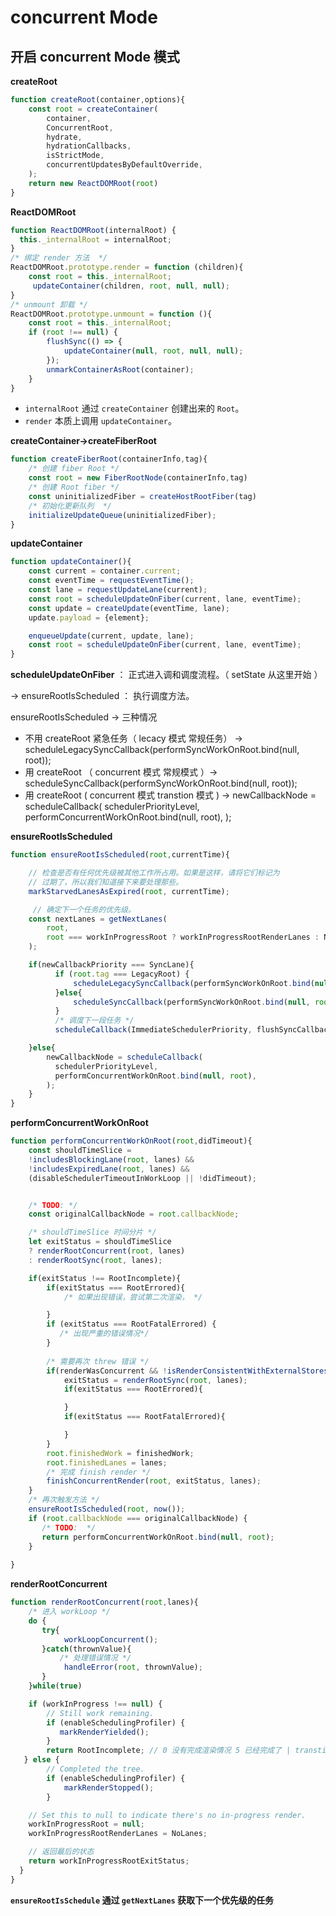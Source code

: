 # concurrent Mode


## 开启 concurrent Mode 模式

**createRoot**

````js
function createRoot(container,options){
    const root = createContainer(
        container,
        ConcurrentRoot,
        hydrate,
        hydrationCallbacks,
        isStrictMode,
        concurrentUpdatesByDefaultOverride,
    );
    return new ReactDOMRoot(root) 
}
````

**ReactDOMRoot**

````js
function ReactDOMRoot(internalRoot) {
  this._internalRoot = internalRoot;
}
/* 绑定 render 方法  */
ReactDOMRoot.prototype.render = function (children){
    const root = this._internalRoot;
     updateContainer(children, root, null, null);
} 
/* unmount 卸载 */
ReactDOMRoot.prototype.unmount = function (){
    const root = this._internalRoot;
    if (root !== null) {
        flushSync(() => {
            updateContainer(null, root, null, null);
        });
        unmarkContainerAsRoot(container);
    }
}

````

* `internalRoot` 通过 `createContainer` 创建出来的 `Root`。
* `render` 本质上调用 `updateContainer`。

**createContainer->createFiberRoot**

````js
function createFiberRoot(containerInfo,tag){
    /* 创建 fiber Root */
    const root = new FiberRootNode(containerInfo,tag)
    /* 创建 Root fiber */
    const uninitializedFiber = createHostRootFiber(tag)
    /* 初始化更新队列  */
    initializeUpdateQueue(uninitializedFiber);
}
````

**updateContainer**

````js
function updateContainer(){
    const current = container.current;
    const eventTime = requestEventTime();
    const lane = requestUpdateLane(current);
    const root = scheduleUpdateOnFiber(current, lane, eventTime);
    const update = createUpdate(eventTime, lane);
    update.payload = {element};

    enqueueUpdate(current, update, lane);
    const root = scheduleUpdateOnFiber(current, lane, eventTime);
}
````

**scheduleUpdateOnFiber** ： 正式进入调和调度流程。（ setState 从这里开始 ）


-> ensureRootIsScheduled ： 执行调度方法。


ensureRootIsScheduled -> 三种情况

* 不用 createRoot 紧急任务（ lecacy 模式 常规任务） -> scheduleLegacySyncCallback(performSyncWorkOnRoot.bind(null, root));
* 用 createRoot （ concurrent 模式 常规模式 ）-> scheduleSyncCallback(performSyncWorkOnRoot.bind(null, root));
* 用 createRoot ( concurrent 模式 transtion 模式 )  -> newCallbackNode = scheduleCallback(
      schedulerPriorityLevel,
      performConcurrentWorkOnRoot.bind(null, root),
);

**ensureRootIsScheduled**

````js
function ensureRootIsScheduled(root,currentTime){

    // 检查是否有任何优先级被其他工作所占用。如果是这样，请将它们标记为
    // 过期了，所以我们知道接下来要处理那些。
    markStarvedLanesAsExpired(root, currentTime);

     // 确定下一个任务的优先级。
    const nextLanes = getNextLanes(
        root,
        root === workInProgressRoot ? workInProgressRootRenderLanes : NoLanes,
    );

    if(newCallbackPriority === SyncLane){
          if (root.tag === LegacyRoot) {
              scheduleLegacySyncCallback(performSyncWorkOnRoot.bind(null, root));
          }else{
              scheduleSyncCallback(performSyncWorkOnRoot.bind(null, root));
          }
          /* 调度下一段任务 */
          scheduleCallback(ImmediateSchedulerPriority, flushSyncCallbacks);

    }else{
        newCallbackNode = scheduleCallback(
          schedulerPriorityLevel,
          performConcurrentWorkOnRoot.bind(null, root),
        );
    }
}
````

**performConcurrentWorkOnRoot**

````js
function performConcurrentWorkOnRoot(root,didTimeout){
    const shouldTimeSlice =
    !includesBlockingLane(root, lanes) &&
    !includesExpiredLane(root, lanes) &&
    (disableSchedulerTimeoutInWorkLoop || !didTimeout);


    /* TODO: */
    const originalCallbackNode = root.callbackNode;

    /* shouldTimeSlice 时间分片 */
    let exitStatus = shouldTimeSlice
    ? renderRootConcurrent(root, lanes)
    : renderRootSync(root, lanes);

    if(exitStatus !== RootIncomplete){
        if(exitStatus === RootErrored){
            /* 如果出现错误，尝试第二次渲染， */

        }
        if (exitStatus === RootFatalErrored) {
           /* 出现严重的错误情况*/
        }
        
        /* 需要再次 threw 错误 */
        if(renderWasConcurrent && !isRenderConsistentWithExternalStores(finishedWork) ){
            exitStatus = renderRootSync(root, lanes);
            if(exitStatus === RootErrored){

            }
            if(exitStatus === RootFatalErrored){

            }
        }
        root.finishedWork = finishedWork;
        root.finishedLanes = lanes;
        /* 完成 finish render */
        finishConcurrentRender(root, exitStatus, lanes);
    }
    /* 再次触发方法 */
    ensureRootIsScheduled(root, now());
    if (root.callbackNode === originalCallbackNode) {
       /* TODO:  */
       return performConcurrentWorkOnRoot.bind(null, root);
    }
    
}
````

**renderRootConcurrent**

````js
function renderRootConcurrent(root,lanes){
    /* 进入 workLoop */
    do {
       try{
            workLoopConcurrent();
       }catch(thrownValue){
           /* 处理错误情况 */
            handleError(root, thrownValue);
       }
    }while(true)

    if (workInProgress !== null) {
        // Still work remaining.
        if (enableSchedulingProfiler) {
           markRenderYielded();
        }
        return RootIncomplete; // 0 没有完成渲染情况 5 已经完成了 | transtion 并发场景下会走 0
   } else {
        // Completed the tree.
        if (enableSchedulingProfiler) {
            markRenderStopped();
        }

    // Set this to null to indicate there's no in-progress render.
    workInProgressRoot = null;
    workInProgressRootRenderLanes = NoLanes;

    // 返回最后的状态
    return workInProgressRootExitStatus;
  } 
}
````


 **`ensureRootIsSchedule` 通过 `getNextLanes` 获取下一个优先级的任务**
